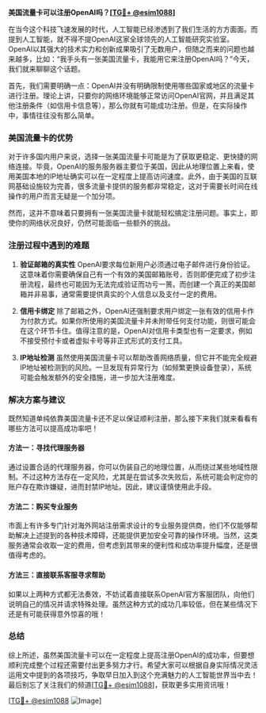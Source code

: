 **美国流量卡可以注册OpenAI吗？[[TG💪+ @esim1088](https://t.me/s/esim1088)]**

在当今这个科技飞速发展的时代，人工智能已经渗透到了我们生活的方方面面。而提到人工智能，就不得不提OpenAI这家全球领先的人工智能研究实验室。OpenAI以其强大的技术实力和创新成果吸引了无数用户，但随之而来的问题也越来越多，比如：“我手头有一张美国流量卡，我能用它来注册OpenAI吗？”今天，我们就来聊聊这个话题。

首先，我们需要明确一点：OpenAI并没有明确限制使用哪些国家或地区的流量卡进行注册。理论上讲，只要你的网络环境能够正常访问OpenAI官网，并且满足其他注册条件（如信用卡信息等），那么你就有可能成功注册。但是，在实际操作中，事情往往没有那么简单。

### 美国流量卡的优势

对于许多国内用户来说，选择一张美国流量卡可能是为了获取更稳定、更快捷的网络连接。毕竟，OpenAI的服务服务器主要位于美国，因此从地理位置上来看，使用美国本地的IP地址确实可以在一定程度上提高访问速度。此外，由于美国的互联网基础设施较为完善，很多流量卡提供的服务都非常稳定，这对于需要长时间在线操作的用户而言无疑是一个加分项。

然而，这并不意味着只要拥有一张美国流量卡就能轻松搞定注册问题。事实上，即使你的网络状况良好，仍然可能面临一些额外的挑战。

### 注册过程中遇到的难题

1. **验证邮箱的真实性**
   OpenAI要求每位新用户必须通过电子邮件进行身份验证。这意味着你需要确保自己有一个有效的美国邮箱账号，否则即便完成了初步注册流程，最终也可能因为无法完成验证而功亏一篑。而创建一个真正的美国邮箱并非易事，通常需要提供真实的个人信息以及支付一定的费用。

2. **信用卡绑定**
   除了邮箱之外，OpenAI还强制要求用户绑定一张有效的信用卡作为付款方式。如果你所使用的美国流量卡并未附带任何支付功能，则很可能会在这个环节卡住。值得注意的是，OpenAI对信用卡类型也有一定要求，例如不接受预付卡或者虚拟卡号等非正式形式的支付工具。

3. **IP地址检测**
   虽然使用美国流量卡可以帮助改善网络质量，但它并不能完全规避IP地址被检测到的风险。一旦发现有异常行为（如频繁更换设备登录），系统可能会触发额外的安全措施，进一步加大注册难度。

### 解决方案与建议

既然知道单纯依靠美国流量卡还不足以保证顺利注册，那么接下来我们就来看看有哪些方法可以提高成功率吧！

#### 方法一：寻找代理服务器
通过设置合适的代理服务器，你可以伪装自己的地理位置，从而绕过某些地域性限制。不过这种方法存在一定风险，尤其是在尝试多次失败后，系统可能会判定你的账户存在欺诈嫌疑，进而封禁IP地址。因此，建议谨慎使用此手段。

#### 方法二：购买专业服务
市面上有许多专门针对海外网站注册需求设计的专业服务提供商，他们不仅能够帮助解决上述提到的各种技术障碍，还能提供更加安全可靠的操作环境。当然，这类服务通常会收取一定的费用，但考虑到其带来的便利性和成功率提升幅度，还是很值得考虑的。

#### 方法三：直接联系客服寻求帮助
如果以上两种方式都无法奏效，不妨试着直接联系OpenAI官方客服团队，向他们说明自己的情况并请求特殊处理。虽然这种方式的成功几率较低，但在某些情况下还是有可能获得意外惊喜的哦！

### 总结

综上所述，虽然美国流量卡可以在一定程度上提高注册OpenAI的成功率，但要想顺利完成整个过程还需要付出更多努力才行。希望大家可以根据自身实际情况灵活运用文中提到的各项技巧，争取早日加入到这个充满魅力的人工智能世界当中去！最后别忘了关注我们的频道[[TG💪+ @esim1088](https://t.me/s/esim1088)]，获取更多实用资讯哦！

[[TG💪+ @esim1088](https://t.me/s/esim1088) ![Image](https://i.postimg.cc/4NQfJmqS/Snipaste-2025-05-13-00-14-12.png)]